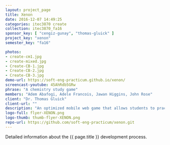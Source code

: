 ```yaml
---
layout: project_page
title: Xenon
date: 2016-12-07 14:49:25
categories: itec3870 create
collection: itec3870_fa16
sponsor_key: [ "cengiz-gunay", "thomas-gluick" ]
project_key: "xenon"
semester_key: "fa16"

photos:
- create-cm1.jpg
- create-mixed.jpg
- Create-CB-1.jpg
- Create-CB-2.jpg
- Create-CB-3.jpg
demo-url: https://soft-eng-practicum.github.io/xenon/
screencast-youtube: 45AhRdb5GRw
phrase: "A chemistry study game"
members: "Adem Abafogi, Adele Francois, Jawan Higgins, John Rose"
client: "Dr. Thomas Gluick"
client-url: ""
description: "An optimized mobile web game that allows students to practice and master the skill of naming chemical formulas/nomenclature in a fun format!"
logo-full: flyer-XENON.png
logo-thumb: thumb-flyer-XENON.png
repo-url: https://github.com/soft-eng-practicum/xenon.git
---
```


Detailed information about the {{ page.title }} development process.

<!-- lightgallery -->
<script src="https://code.jquery.com/jquery-2.2.4.min.js"></script>
<script src="https://cdn.jsdelivr.net/lightgallery/1.3.7/js/lightgallery.min.js"></script>
<script src="https://cdn.jsdelivr.net/g/lg-zoom"></script>

<script type="text/javascript">
    $(document).ready(function() {
    $("body").lightGallery({
    zoom: true,
    selector: 'a#lightgallery',
    selectWithin: 'body'
    });
    });
</script>

[ggc]: http://www.ggc.edu
[gunay-ggc]: http://www.ggc.edu/about-ggc/directory/cengiz-gunay
